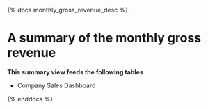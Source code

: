 {% docs monthly_gross_revenue_desc %} 
# A summary of the monthly gross revenue

**This summary view feeds the following tables**
* Company Sales Dashboard


{% enddocs %}